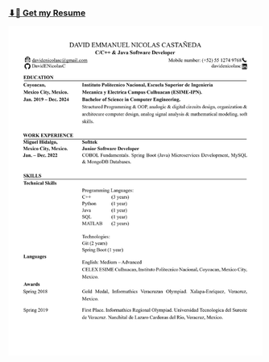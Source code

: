 <!--
Link para descargar CV
-->
### [⬇📄 Get my Resume](https://github.com/DavidENicolasC/DavidENicolasC/raw/main/Resume/Resume.pdf)
<!--
PNG del CV
-->
![My Resume](Resume/Resume.jpg)